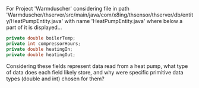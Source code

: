 For Project 'Warmduscher' considering file in path 'Warmduscher/thserver/src/main/java/com/x8ing/thsensor/thserver/db/entity/HeatPumpEntity.java' with name 'HeatPumpEntity.java' where below a part of it is displayed...
```java
private double boilerTemp;
private int compressorHours;
private double heatingIn;
private double heatingOut;
```
Considering these fields represent data read from a heat pump, what type of data does each field likely store, and why were specific primitive data types (double and int) chosen for them?